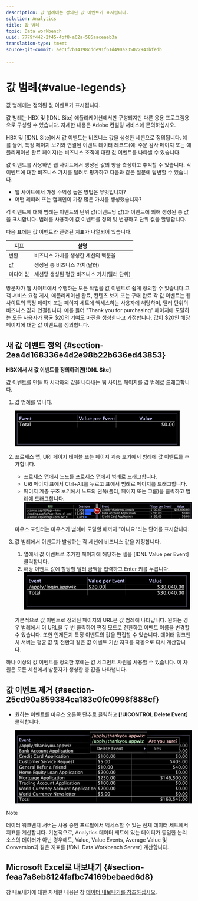 ```yaml
---
description: 값 범례에는 정의된 값 이벤트가 표시됩니다.
solution: Analytics
title: 값 범례
topic: Data workbench
uuid: 7779f442-2f45-4bf8-a62a-585aaceaeb3a
translation-type: tm+mt
source-git-commit: aec1f7b14198cdde91f61d490a235022943bfedb

---
```



# 값 범례{#value-legends}

값 범례에는 정의된 값 이벤트가 표시됩니다.

값 범례는 HBX 및 [!DNL Site] 애플리케이션에서만 구성되지만 다른 응용 프로그램용으로 구성할 수 있습니다. 자세한 내용은 Adobe 컨설팅 서비스에 문의하십시오.

HBX 및 [!DNL Site]에서 값 이벤트는 비즈니스 값을 생성한 세션으로 정의됩니다. 예를 들어, 특정 페이지 보기와 연결된 이벤트 데이터 레코드(예: 주문 감사 페이지 또는 애플리케이션 완료 페이지)는 비즈니스 조직에 대한 값 이벤트를 나타낼 수 있습니다.

값 이벤트를 사용하면 웹 사이트에서 생성된 값의 양을 측정하고 추적할 수 있습니다. 각 이벤트에 대한 비즈니스 가치를 달러로 평가하고 다음과 같은 질문에 답변할 수 있습니다.

* 웹 사이트에서 가장 수익성 높은 방법은 무엇입니까?
* 어떤 레퍼러 또는 캠페인이 가장 많은 가치를 생성했습니까?

각 이벤트에 대해 범례는 이벤트의 단위 값(이벤트당 값)과 이벤트에 의해 생성된 총 값을 표시합니다. 범례를 사용하여 값 이벤트를 정의 및 변경하고 단위 값을 할당합니다.

다음 표에는 값 이벤트와 관련된 지표가 나열되어 있습니다.

| 지표 | 설명 |
|---|---|
| 변환 | 비즈니스 가치를 생성한 세션의 백분율 |
| 값 | 생성된 총 비즈니스 가치(달러) |
| 미디어 값 | 세션당 생성된 평균 비즈니스 가치(달러 단위) |

방문자가 웹 사이트에서 수행하는 모든 작업을 값 이벤트로 쉽게 정의할 수 있습니다.고객 서비스 요청 게시, 애플리케이션 완료, 컨텐츠 보기 또는 구매 완료 각 값 이벤트는 웹 사이트의 특정 페이지 또는 페이지 세트에 액세스하는 사용자에 해당하며, 달러 단위의 비즈니스 값과 연결됩니다. 예를 들어 &quot;Thank you for purchasing&quot; 페이지에 도달하는 모든 사용자가 평균 $20의 기여도 마진을 생성한다고 가정합니다. 값이 $20인 해당 페이지에 대한 값 이벤트를 정의합니다.

## 새 값 이벤트 정의 {#section-2ea4d168336e4d2e98b22b636ed43853}

**HBX에서 새 값 이벤트를 정의하려면[!DNL Site]**

값 이벤트를 만들 때 시각화의 값을 나타내는 웹 사이트 페이지를 값 범례로 드래그합니다.

1. 값 범례를 엽니다.

   ![](assets/lgd_ValueLegend.png)

1. 프로세스 맵, URI 페이지 테이블 또는 페이지 계층 보기에서 범례에 값 이벤트를 추가합니다.

   * 프로세스 맵에서 노드를 프로세스 맵에서 범례로 드래그합니다.
   * URI 페이지 표에서 Ctrl+Alt를 누르고 표에서 범례로 페이지를 드래그합니다.
   * 페이지 계층 구조 보기에서 노드의 왼쪽(폴더, 페이지 또는 그룹)을 클릭하고 범례에 드래그합니다.
   ![](assets/client-leg.png)

   마우스 포인터는 마우스가 범례에 도달할 때까지 &quot;아니요&quot;라는 단어를 표시합니다.

1. 값 범례에서 이벤트가 발생하는 각 세션에 비즈니스 값을 지정합니다.

   1. 열에서 값 이벤트로 추가한 페이지에 해당하는 셀을 [!DNL Value per Event] 클릭합니다.
   1. 해당 이벤트 값에 할당할 달러 금액을 입력하고 Enter 키를 누릅니다.
   ![](assets/lgd_ValueLegend_Value.png)

   기본적으로 값 이벤트로 정의된 페이지의 URL은 값 범례에 나타납니다. 원하는 경우 범례에서 이 URL을 두 번 클릭하여 편집 모드로 전환하고 이벤트 이름을 변경할 수 있습니다. 또한 언제든지 특정 이벤트의 값을 편집할 수 있습니다. 데이터 워크벤치 서버는 평균 값 및 전환과 같은 값 이벤트 기반 지표를 자동으로 다시 계산합니다.

하나 이상의 값 이벤트를 정의한 후에는 값 세그먼트 차원을 사용할 수 있습니다. 이 차원은 모든 세션에서 방문자가 생성한 총 값을 나타냅니다.

## 값 이벤트 제거 {#section-25cd90a859384ca183c0fc0998f888cf}

* 원하는 이벤트를 마우스 오른쪽 단추로 클릭하고 **[!UICONTROL Delete Event]**&#x200B;클릭합니다.

   ![](assets/lgd_ValueLegend_deleteEvent.png)

>[!NOTE]
>
>데이터 워크벤치 서버는 사용 중인 프로필에서 액세스할 수 있는 전체 데이터 세트에서 지표를 계산합니다. 기본적으로, Analytics 데이터 세트에 있는 데이터가 동일한 논리 소스의 데이터가 아닌 경우에도, Value, Value Events, Average Value 및 Conversion과 같은 지표를 [!DNL Data Workbench Server] 계산합니다.

## Microsoft Excel로 내보내기 {#section-feaa7a8eb8124fafbc74169bebaed6d8}

창 내보내기에 대한 자세한 내용은 창 [데이터 내보내기를 참조하십시오](../../../../home/c-get-started/c-wk-win-wksp/c-exp-win-data.md#concept-8df61d64ed434cc5a499023c44197349).
